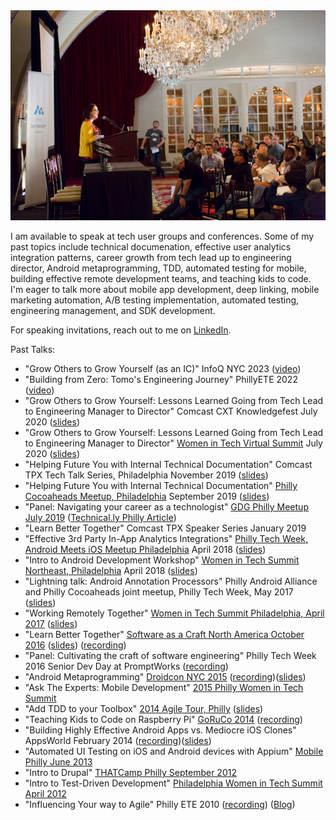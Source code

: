 <img class="feature-image-right" src="images/scna2.jpg" alt="photo of Audrey speaking at Software as a craft, North America in 2016">

I am available to speak at tech user groups and conferences. Some of my past topics include technical documenation, effective user analytics integration patterns, career growth from tech lead up to engineering director, Android metaprogramming, TDD, automated testing for mobile, building effective remote development teams, and teaching kids to code. I'm eager to talk more about mobile app development, deep linking, mobile marketing automation, A/B testing implementation, automated testing, engineering management, and SDK development.

For speaking invitations, reach out to me on [LinkedIn](https://www.linkedin.com/in/audreytroutt/).

Past Talks:

*   "Grow Others to Grow Yourself (as an IC)" InfoQ NYC 2023 ([video](https://www.infoq.com/presentations/growing-others-grow-yourself/))
*   "Building from Zero: Tomo's Engineering Journey" PhillyETE 2022 ([video](https://www.youtube.com/watch?v=WYq5vHVED_Y))
*   "Grow Others to Grow Yourself: Lessons Learned Going from Tech Lead to Engineering Manager to Director" Comcast CXT Knowledgefest July 2020 ([slides](https://speakerdeck.com/atroutt/grow-others-to-grow-yourself-lessons-learned-going-from-tech-lead-to-engineering-manager-to-director))
*   "Grow Others to Grow Yourself: Lessons Learned Going from Tech Lead to Engineering Manager to Director" [Women in Tech Virtual Summit](https://whova.com/web/witsn_202009/) July 2020 ([slides](https://speakerdeck.com/atroutt/grow-others-to-grow-yourself-lessons-learned-going-from-tech-lead-to-engineering-manager-to-director))
*   "Helping Future You with Internal Technical Documentation" Comcast TPX Tech Talk Series, Philadelphia November 2019 ([slides](https://speakerdeck.com/atroutt/helping-future-you-with-internal-technical-documentation))
*   "Helping Future You with Internal Technical Documentation" [Philly Cocoaheads Meetup, Philadelphia](https://www.meetup.com/PhillyCocoaHeads/events/kvsmnqyzmbqb/) September 2019 ([slides](https://speakerdeck.com/atroutt/helping-future-you-with-internal-technical-documentation))
*   "Panel: Navigating your career as a technologist" [GDG Philly Meetup July 2019](https://www.meetup.com/GDGPhilly/events/262896031/) ([Technical.ly Philly Article](https://technical.ly/philly/2019/08/02/culture-fit-hiring-dev-software-engineering-navigating-career-in-tech-workplace-culture-tips-comcast/))
*   "Learn Better Together" Comcast TPX Speaker Series January 2019
*   "Effective 3rd Party In-App Analytics Integrations" [Philly Tech Week, Android Meets iOS Meetup Philadelphia](https://www.meetup.com/GDGPhilly/events/248100267/) April 2018 ([slides](https://speakerdeck.com/atroutt/effective-3rd-party-in-app-analytics-integrations))
*   "Intro to Android Development Workshop" [Women in Tech Summit Northeast, Philadelphia](https://womenintechsummit.net/intro-to-android-development/) April 2018 ([slides](http://audreytroutt.com/android-beginners-onehour/))
*   "Lightning talk: Android Annotation Processors" Philly Android Alliance and Philly Cocoaheads joint meetup, Philly Tech Week, May 2017 ([slides](https://speakerdeck.com/atroutt/lightning-talk-android-annotation-processors))
*   "Working Remotely Together" [Women in Tech Summit Philadelphia, April 2017](https://womenintechsummit.net/philly_session/successful-remote-collaboration/) ([slides](https://speakerdeck.com/atroutt/working-remotely-together-wits17-philly))
*   "Learn Better Together" [Software as a Craft North America October 2016](http://scna.softwarecraftsmanship.org/audrey-troutt/) ([slides](https://speakerdeck.com/atroutt/learn-better-together)) ([recording](https://vimeo.com/191199345))
*   "Panel: Cultivating the craft of software engineering" Philly Tech Week 2016 Senior Dev Day at PromptWorks ([recording](https://www.youtube.com/watch?list=PLtnfnuLPbUaV9y0v7Fm2OlfDIuvf1A42o&v=MnP_Ui6lHCA))
*   "Android Metaprogramming" [Droidcon NYC 2015](http://droidcon.nyc/2015/dcnyc/21/) ([recording](https://t.co/whCYd3aTRW))([slides](https://speakerdeck.com/atroutt/android-metaprogramming))
*   "Ask The Experts: Mobile Development" [2015 Philly Women in Tech Summit](http://phillywomenintech.com/)
*   "Add TDD to your Toolbox" [2014 Agile Tour, Philly](http://www.agilephilly.com/events/2014-agile-tour) ([slides](http://www.slideshare.net/atroutt/add-tdd-to-your-toolbox))
*   "Teaching Kids to Code on Raspberry Pi" [GoRuCo 2014](http://goruco.com/speakers/2014/audrey-troutt/) ([recording](http://vimeo.com/101030625))
*   "Building Highly Effective Android Apps vs. Mediocre iOS Clones" AppsWorld February 2014 ([recording](http://www.apps-world.net/presentations/recordings/234/))([slides](http://www.apps-world.net/presentations/slides/234/))
*   "Automated UI Testing on iOS and Android devices with Appium" [Mobile Philly June 2013](https://www.meetup.com/MobilePhilly/events/120183982/)
*   "Intro to Drupal" [THATCamp Philly September 2012](http://2012.thatcampphilly.org/)
*   "Intro to Test-Driven Development" [Philadelphia Women in Tech Summit April 2012](http://phillywomenintech.com/speakers/)
*   "Influencing Your way to Agile" Philly ETE 2010 ([recording](http://chariotsolutions.com/podcast/ete-session-2010-7-audrey-troutt-influencing-your-way-to-agile/)) ([Blog](http://audittyindeed.blogspot.com/2010/04/influencing-your-way-to-agile.html))

<div class="clearfix"></div>
